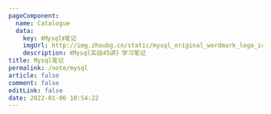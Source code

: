 ```yaml
---
pageComponent: 
  name: Catalogue
  data: 
    key: 《Mysql》笔记
    imgUrl: http://img.zhoubg.cn/static/mysql_original_wordmark_logo_icon_146417.png
    description: 《Mysql实战45讲》学习笔记
title: Mysql笔记
permalink: /note/mysql
article: false
comment: false
editLink: false
date: 2022-01-06 10:54:22
---
```

